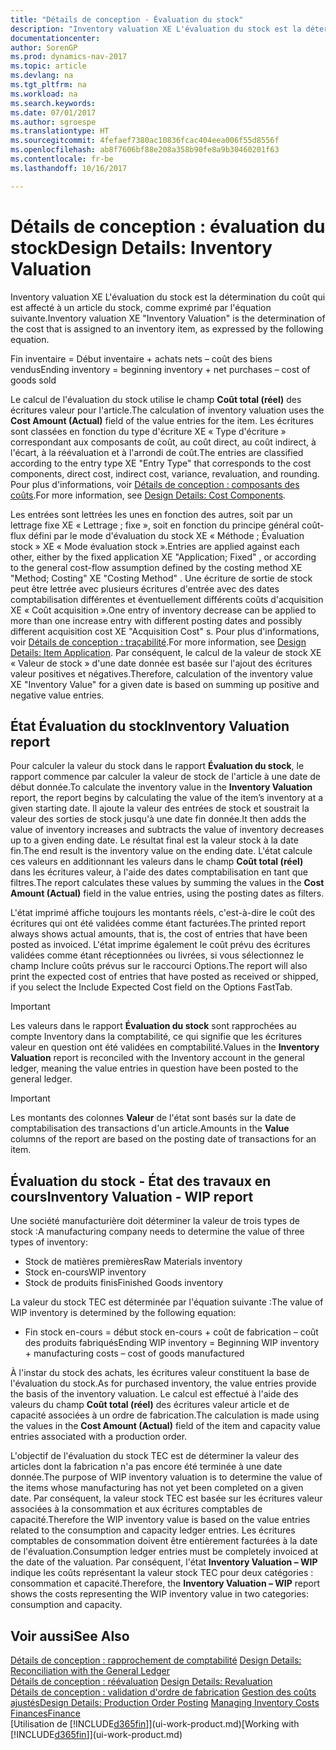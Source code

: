```yaml
---
title: "Détails de conception - Évaluation du stock"
description: "Inventory valuation XE L'évaluation du stock est la détermination du coût qui est affecté à un article du stock, comme exprimé par l'équation suivante."
documentationcenter: 
author: SorenGP
ms.prod: dynamics-nav-2017
ms.topic: article
ms.devlang: na
ms.tgt_pltfrm: na
ms.workload: na
ms.search.keywords: 
ms.date: 07/01/2017
ms.author: sgroespe
ms.translationtype: HT
ms.sourcegitcommit: 4fefaef7380ac10836fcac404eea006f55d8556f
ms.openlocfilehash: ab8f7606bf88e208a358b90fe8a9b30460201f63
ms.contentlocale: fr-be
ms.lasthandoff: 10/16/2017

---
```

# <a name="design-details-inventory-valuation"></a><span data-ttu-id="36b2f-103">Détails de conception : évaluation du stock</span><span class="sxs-lookup"><span data-stu-id="36b2f-103">Design Details: Inventory Valuation</span></span>
<span data-ttu-id="36b2f-104">Inventory valuation XE L'évaluation du stock est la détermination du coût qui est affecté à un article du stock, comme exprimé par l'équation suivante.</span><span class="sxs-lookup"><span data-stu-id="36b2f-104">Inventory valuation XE "Inventory Valuation"  is the determination of the cost that is assigned to an inventory item, as expressed by the following equation.</span></span>  

<span data-ttu-id="36b2f-105">Fin inventaire = Début inventaire + achats nets – coût des biens vendus</span><span class="sxs-lookup"><span data-stu-id="36b2f-105">Ending inventory = beginning inventory + net purchases – cost of goods sold</span></span>  

<span data-ttu-id="36b2f-106">Le calcul de l'évaluation du stock utilise le champ **Coût total (réel)** des écritures valeur pour l'article.</span><span class="sxs-lookup"><span data-stu-id="36b2f-106">The calculation of inventory valuation uses the **Cost Amount (Actual)** field of the value entries for the item.</span></span> <span data-ttu-id="36b2f-107">Les écritures sont classées en fonction du type d'écriture XE « Type d'écriture » correspondant aux composants de coût, au coût direct, au coût indirect, à l'écart, à la réévaluation et à l'arrondi de coût.</span><span class="sxs-lookup"><span data-stu-id="36b2f-107">The entries are classified according to the entry type XE "Entry Type"  that corresponds to the cost components, direct cost, indirect cost, variance, revaluation, and rounding.</span></span> <span data-ttu-id="36b2f-108">Pour plus d'informations, voir [Détails de conception : composants des coûts](design-details-cost-components.md).</span><span class="sxs-lookup"><span data-stu-id="36b2f-108">For more information, see [Design Details: Cost Components](design-details-cost-components.md).</span></span>  

<span data-ttu-id="36b2f-109">Les entrées sont lettrées les unes en fonction des autres, soit par un lettrage fixe XE « Lettrage ; fixe », soit en fonction du principe général coût-flux défini par le mode d'évaluation du stock XE « Méthode ; Évaluation stock » XE « Mode évaluation stock ».</span><span class="sxs-lookup"><span data-stu-id="36b2f-109">Entries are applied against each other, either by the fixed application XE "Application; Fixed" , or according to the general cost-flow assumption defined by the costing method XE "Method; Costing"  XE "Costing Method" .</span></span> <span data-ttu-id="36b2f-110">Une écriture de sortie de stock peut être lettrée avec plusieurs écritures d'entrée avec des dates comptabilisation différentes et éventuellement différents coûts d'acquisition XE « Coût acquisition ».</span><span class="sxs-lookup"><span data-stu-id="36b2f-110">One entry of inventory decrease can be applied to more than one increase entry with different posting dates and possibly different acquisition cost XE "Acquisition Cost" s.</span></span> <span data-ttu-id="36b2f-111">Pour plus d'informations, voir [Détails de conception : traçabilité](design-details-item-application.md).</span><span class="sxs-lookup"><span data-stu-id="36b2f-111">For more information, see [Design Details: Item Application](design-details-item-application.md).</span></span> <span data-ttu-id="36b2f-112">Par conséquent, le calcul de la valeur de stock XE « Valeur de stock » d'une date donnée est basée sur l'ajout des écritures valeur positives et négatives.</span><span class="sxs-lookup"><span data-stu-id="36b2f-112">Therefore, calculation of the inventory value XE "Inventory Value"  for a given date is based on summing up positive and negative value entries.</span></span>  

## <a name="inventory-valuation-report"></a><span data-ttu-id="36b2f-113">État Évaluation du stock</span><span class="sxs-lookup"><span data-stu-id="36b2f-113">Inventory Valuation report</span></span>  
<span data-ttu-id="36b2f-114">Pour calculer la valeur du stock dans le rapport **Évaluation du stock**, le rapport commence par calculer la valeur de stock de l'article à une date de début donnée.</span><span class="sxs-lookup"><span data-stu-id="36b2f-114">To calculate the inventory value in the **Inventory Valuation** report, the report begins by calculating the value of the item’s inventory at a given starting date.</span></span> <span data-ttu-id="36b2f-115">Il ajoute la valeur des entrées de stock et soustrait la valeur des sorties de stock jusqu'à une date fin donnée.</span><span class="sxs-lookup"><span data-stu-id="36b2f-115">It then adds the value of inventory increases and subtracts the value of inventory decreases up to a given ending date.</span></span> <span data-ttu-id="36b2f-116">Le résultat final est la valeur stock à la date fin.</span><span class="sxs-lookup"><span data-stu-id="36b2f-116">The end result is the inventory value on the ending date.</span></span> <span data-ttu-id="36b2f-117">L'état calcule ces valeurs en additionnant les valeurs dans le champ **Coût total (réel)** dans les écritures valeur, à l'aide des dates comptabilisation en tant que filtres.</span><span class="sxs-lookup"><span data-stu-id="36b2f-117">The report calculates these values by summing the values in the **Cost Amount (Actual)** field in the value entries, using the posting dates as filters.</span></span>  

<span data-ttu-id="36b2f-118">L'état imprimé affiche toujours les montants réels, c'est-à-dire le coût des écritures qui ont été validées comme étant facturées.</span><span class="sxs-lookup"><span data-stu-id="36b2f-118">The printed report always shows actual amounts, that is, the cost of entries that have been posted as invoiced.</span></span> <span data-ttu-id="36b2f-119">L'état imprime également le coût prévu des écritures validées comme étant réceptionnées ou livrées, si vous sélectionnez le champ Inclure coûts prévus sur le raccourci Options.</span><span class="sxs-lookup"><span data-stu-id="36b2f-119">The report will also print the expected cost of entries that have posted as received or shipped, if you select the Include Expected Cost field on the Options FastTab.</span></span>  

> [!IMPORTANT]  
>  <span data-ttu-id="36b2f-120">Les valeurs dans le rapport **Évaluation du stock** sont rapprochées au compte Inventory dans la comptabilité, ce qui signifie que les écritures valeur en question ont été validées en comptabilité.</span><span class="sxs-lookup"><span data-stu-id="36b2f-120">Values in the **Inventory Valuation** report is reconciled with the Inventory account in the general ledger, meaning the value entries in question have been posted to the general ledger.</span></span>  

> [!IMPORTANT]  
>  <span data-ttu-id="36b2f-121">Les montants des colonnes **Valeur** de l'état sont basés sur la date de comptabilisation des transactions d'un article.</span><span class="sxs-lookup"><span data-stu-id="36b2f-121">Amounts in the **Value** columns of the report are based on the posting date of transactions for an item.</span></span>  

## <a name="inventory-valuation---wip-report"></a><span data-ttu-id="36b2f-122">Évaluation du stock - État des travaux en cours</span><span class="sxs-lookup"><span data-stu-id="36b2f-122">Inventory Valuation - WIP report</span></span>  
<span data-ttu-id="36b2f-123">Une société manufacturière doit déterminer la valeur de trois types de stock :</span><span class="sxs-lookup"><span data-stu-id="36b2f-123">A manufacturing company needs to determine the value of three types of inventory:</span></span>  

* <span data-ttu-id="36b2f-124">Stock de matières premières</span><span class="sxs-lookup"><span data-stu-id="36b2f-124">Raw Materials inventory</span></span>  
* <span data-ttu-id="36b2f-125">Stock en-cours</span><span class="sxs-lookup"><span data-stu-id="36b2f-125">WIP inventory</span></span>  
* <span data-ttu-id="36b2f-126">Stock de produits finis</span><span class="sxs-lookup"><span data-stu-id="36b2f-126">Finished Goods inventory</span></span>  

<span data-ttu-id="36b2f-127">La valeur du stock TEC est déterminée par l'équation suivante :</span><span class="sxs-lookup"><span data-stu-id="36b2f-127">The value of WIP inventory is determined by the following equation:</span></span>  

* <span data-ttu-id="36b2f-128">Fin stock en-cours = début stock en-cours + coût de fabrication – coût des produits fabriqués</span><span class="sxs-lookup"><span data-stu-id="36b2f-128">Ending WIP inventory = Beginning WIP inventory + manufacturing costs – cost of goods manufactured</span></span>  

<span data-ttu-id="36b2f-129">À l'instar du stock des achats, les écritures valeur constituent la base de l'évaluation du stock.</span><span class="sxs-lookup"><span data-stu-id="36b2f-129">As for purchased inventory, the value entries provide the basis of the inventory valuation.</span></span> <span data-ttu-id="36b2f-130">Le calcul est effectué à l'aide des valeurs du champ **Coût total (réel)** des écritures valeur article et de capacité associées à un ordre de fabrication.</span><span class="sxs-lookup"><span data-stu-id="36b2f-130">The calculation is made using the values in the **Cost Amount (Actual)** field of the item and capacity value entries associated with a production order.</span></span>  

<span data-ttu-id="36b2f-131">L'objectif de l'évaluation du stock TEC est de déterminer la valeur des articles dont la fabrication n'a pas encore été terminée à une date donnée.</span><span class="sxs-lookup"><span data-stu-id="36b2f-131">The purpose of WIP inventory valuation is to determine the value of the items whose manufacturing has not yet been completed on a given date.</span></span> <span data-ttu-id="36b2f-132">Par conséquent, la valeur stock TEC est basée sur les écritures valeur associées à la consommation et aux écritures comptables de capacité.</span><span class="sxs-lookup"><span data-stu-id="36b2f-132">Therefore the WIP inventory value is based on the value entries related to the consumption and capacity ledger entries.</span></span> <span data-ttu-id="36b2f-133">Les écritures comptables de consommation doivent être entièrement facturées à la date de l'évaluation.</span><span class="sxs-lookup"><span data-stu-id="36b2f-133">Consumption ledger entries must be completely invoiced at the date of the valuation.</span></span> <span data-ttu-id="36b2f-134">Par conséquent, l'état **Inventory Valuation – WIP** indique les coûts représentant la valeur stock TEC pour deux catégories : consommation et capacité.</span><span class="sxs-lookup"><span data-stu-id="36b2f-134">Therefore, the **Inventory Valuation – WIP** report shows the costs representing the WIP inventory value in two categories: consumption and capacity.</span></span>  

## <a name="see-also"></a><span data-ttu-id="36b2f-135">Voir aussi</span><span class="sxs-lookup"><span data-stu-id="36b2f-135">See Also</span></span>  
<span data-ttu-id="36b2f-136">[Détails de conception : rapprochement de comptabilité](design-details-reconciliation-with-the-general-ledger.md) </span><span class="sxs-lookup"><span data-stu-id="36b2f-136">[Design Details: Reconciliation with the General Ledger](design-details-reconciliation-with-the-general-ledger.md) </span></span>  
<span data-ttu-id="36b2f-137">[Détails de conception : réévaluation](design-details-revaluation.md) </span><span class="sxs-lookup"><span data-stu-id="36b2f-137">[Design Details: Revaluation](design-details-revaluation.md) </span></span>  
<span data-ttu-id="36b2f-138">[Détails de conception : validation d'ordre de fabrication](design-details-production-order-posting.md)
[Gestion des coûts ajustés](finance-manage-inventory-costs.md)</span><span class="sxs-lookup"><span data-stu-id="36b2f-138">[Design Details: Production Order Posting](design-details-production-order-posting.md)
[Managing Inventory Costs](finance-manage-inventory-costs.md)</span></span>  
[<span data-ttu-id="36b2f-139">Finances</span><span class="sxs-lookup"><span data-stu-id="36b2f-139">Finance</span></span>](finance.md)  
<span data-ttu-id="36b2f-140">[Utilisation de [!INCLUDE[d365fin](includes/d365fin_md.md)]](ui-work-product.md)</span><span class="sxs-lookup"><span data-stu-id="36b2f-140">[Working with [!INCLUDE[d365fin](includes/d365fin_md.md)]](ui-work-product.md)</span></span>

